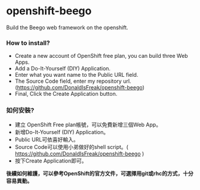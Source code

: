 openshift-beego
===============

Build the Beego web framework on the openshift.
### How to install?
+ Create a new account of OpenShift free plan,  you can build three Web Apps.
+ Add a Do-It-Yourself (DIY) Application.
+ Enter what you want name to the Public URL field.
+ The Source Code field, enter my repository url. (https://github.com/DonaldIsFreak/openshift-beego)
+ Final, Click the Create Application button.

### 如何安裝?

+ 建立 OpenShift Free plan帳號，可以免費新增三個Web App。
+ 新增Do-It-Yourself (DIY) Application。
+ Public URL可依喜好輸入。
+ Source Code可以使用小弟做好的shell script。( https://github.com/DonaldIsFreak/openshift-beego )
+ 按下Create Application即可。

**後續如何維護，可以參考OpenShift的官方文件，可選擇用git或rhc的方式，十分容易異動。**
